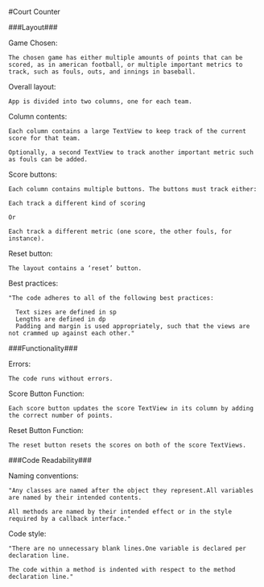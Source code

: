 #Court Counter

###Layout###

  Game Chosen:

    The chosen game has either multiple amounts of points that can be scored, as in american football, or multiple important metrics to track, such as fouls, outs, and innings in baseball.


  Overall layout:

    App is divided into two columns, one for each team.


  Column contents:

    Each column contains a large TextView to keep track of the current score for that team.

    Optionally, a second TextView to track another important metric such as fouls can be added.


  Score buttons:

    Each column contains multiple buttons. The buttons must track either:

    Each track a different kind of scoring

    Or

    Each track a different metric (one score, the other fouls, for instance).


  Reset button:
	
    The layout contains a ‘reset’ button.


  Best practices:	

    "The code adheres to all of the following best practices:

      Text sizes are defined in sp
      Lengths are defined in dp
      Padding and margin is used appropriately, such that the views are not crammed up against each other."


###Functionality###

  Errors:

    The code runs without errors.


  Score Button Function:
	
    Each score button updates the score TextView in its column by adding the correct number of points.


  Reset Button Function:	

    The reset button resets the scores on both of the score TextViews.


###Code Readability###

  Naming conventions:
	
    "Any classes are named after the object they represent.All variables are named by their intended contents.

    All methods are named by their intended effect or in the style required by a callback interface."


  Code style:
	
    "There are no unnecessary blank lines.One variable is declared per declaration line.

    The code within a method is indented with respect to the method declaration line."
